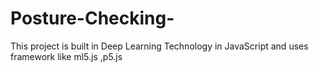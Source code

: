 # Posture-Checking-
This project is built in Deep Learning Technology in JavaScript and uses framework like ml5.js ,p5.js

